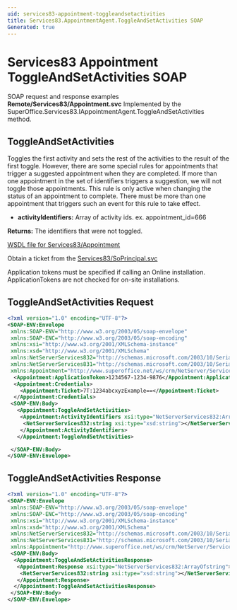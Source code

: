 ```yaml
---
uid: services83-appointment-toggleandsetactivities
title: Services83.AppointmentAgent.ToggleAndSetActivities SOAP
Generated: true
---
```


# Services83 Appointment ToggleAndSetActivities SOAP

SOAP request and response examples **Remote/Services83/Appointment.svc**
Implemented by the <see cref="M:SuperOffice.Services83.IAppointmentAgent.ToggleAndSetActivities">SuperOffice.Services83.IAppointmentAgent.ToggleAndSetActivities</see> method.

## ToggleAndSetActivities

Toggles the first activity and sets the rest of the activities to the result of the first toggle. However, there are some special rules for appointments that trigger a suggested appointment when they are completed. If more than one appointment in the set of identifiers triggers a suggestion, we will not toggle those appointments. This rule is only active when changing the status of an appointment to complete. There must be more than one appointment that triggers such an event for this rule to take effect.

* **activityIdentifiers:** Array of activity ids. ex. appointment\_id=666

**Returns:** The identifiers that were not toggled.


[WSDL file for Services83/Appointment](../Services83-Appointment.md)

Obtain a ticket from the [Services83/SoPrincipal.svc](../SoPrincipal/index.md)

Application tokens must be specified if calling an Online installation. ApplicationTokens are not checked for on-site installations.

## ToggleAndSetActivities Request

```xml
<?xml version="1.0" encoding="UTF-8"?>
<SOAP-ENV:Envelope
 xmlns:SOAP-ENV="http://www.w3.org/2003/05/soap-envelope"
 xmlns:SOAP-ENC="http://www.w3.org/2003/05/soap-encoding"
 xmlns:xsi="http://www.w3.org/2001/XMLSchema-instance"
 xmlns:xsd="http://www.w3.org/2001/XMLSchema"
 xmlns:NetServerServices832="http://schemas.microsoft.com/2003/10/Serialization/Arrays"
 xmlns:NetServerServices831="http://schemas.microsoft.com/2003/10/Serialization/"
 xmlns:Appointment="http://www.superoffice.net/ws/crm/NetServer/Services83">
  <Appointment:ApplicationToken>1234567-1234-9876</Appointment:ApplicationToken>
  <Appointment:Credentials>
    <Appointment:Ticket>7T:1234abcxyzExample==</Appointment:Ticket>
  </Appointment:Credentials>
 <SOAP-ENV:Body>
   <Appointment:ToggleAndSetActivities>
    <Appointment:ActivityIdentifiers xsi:type="NetServerServices832:ArrayOfstring">
     <NetServerServices832:string xsi:type="xsd:string"></NetServerServices832:string>
    </Appointment:ActivityIdentifiers>
   </Appointment:ToggleAndSetActivities>

 </SOAP-ENV:Body>
</SOAP-ENV:Envelope>

```


## ToggleAndSetActivities Response

```xml
<?xml version="1.0" encoding="UTF-8"?>
<SOAP-ENV:Envelope
 xmlns:SOAP-ENV="http://www.w3.org/2003/05/soap-envelope"
 xmlns:SOAP-ENC="http://www.w3.org/2003/05/soap-encoding"
 xmlns:xsi="http://www.w3.org/2001/XMLSchema-instance"
 xmlns:xsd="http://www.w3.org/2001/XMLSchema"
 xmlns:NetServerServices832="http://schemas.microsoft.com/2003/10/Serialization/Arrays"
 xmlns:NetServerServices831="http://schemas.microsoft.com/2003/10/Serialization/"
 xmlns:Appointment="http://www.superoffice.net/ws/crm/NetServer/Services83">
 <SOAP-ENV:Body>
  <Appointment:ToggleAndSetActivitiesResponse>
   <Appointment:Response xsi:type="NetServerServices832:ArrayOfstring">
    <NetServerServices832:string xsi:type="xsd:string"></NetServerServices832:string>
   </Appointment:Response>
  </Appointment:ToggleAndSetActivitiesResponse>
 </SOAP-ENV:Body>
</SOAP-ENV:Envelope>

```

